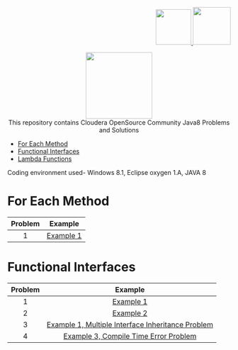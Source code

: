 <p align="right">
    <a href="https://www.facebook.com/clouderasolutions">
        <img height=80 src="https://www.seeklogo.net/wp-content/uploads/2016/09/facebook-icon-preview-1.png">
    </a>
    <a href="https://www.linkedin.com/company/13585811/">
        <img height=85 src="https://www.shareicon.net/download/2017/06/30/888065_logo_512x512.png">
    </a>
</p>
<p align="center">
    <a href="https://www.hackerrank.com/Kanahaiya">
        <img height=150 src="https://clouderasolutions.com/wp-content/uploads/2017/12/Logo_blackbackground.png">
    </a>
    <br>This repository contains Cloudera OpenSource Community Java8 Problems and Solutions
</p>




* [For Each Method](#for-each-method)
* [Functional Interfaces](#functional-interfaces)
* [Lambda Functions](#algorithms)

Coding environment used- Windows 8.1, Eclipse oxygen 1.A, JAVA 8


# For Each Method

| Problem |                                                Example                                              				        |                                                                                                                                                                                                                 									   
|  :---:  |:---------------------------------------------------------------------------------------------------------------------:|
|    1    | [Example 1 ](https://github.com/ClouderaSolutions/Java8/blob/master/Java8/src/main/java/com/clouderasolutions/java8/foreach/Java8ForEach.java)                                   				  |

# Functional Interfaces

| Problem |                                                Example                                              				        |                                                                                                                                                                                                                 									   
|  :---:  |:---------------------------------------------------------------------------------------------------------------------:|
|    1    | [Example 1 ](https://github.com/ClouderaSolutions/Java8/blob/master/Java8/src/main/java/com/clouderasolutions/java8/functionalinterfaces/Example1.java)                                   				  |
|    2    | [Example 2 ](https://github.com/ClouderaSolutions/Java8/blob/master/Java8/src/main/java/com/clouderasolutions/java8/functionalinterfaces/Example2.java)                                   				  |
|    3    | [Example 1, Multiple Interface Inheritance Problem ](https://github.com/ClouderaSolutions/Java8/blob/master/Java8/src/main/java/com/clouderasolutions/java8/functionalinterfaces/MultipleInterfaceInheritance.java)                                   				  |
|    4    | [Example 3, Compile Time Error Problem ](https://github.com/ClouderaSolutions/Java8/blob/master/Java8/src/main/java/com/clouderasolutions/java8/functionalinterfaces/WrongExample3.java)                                   				  |
